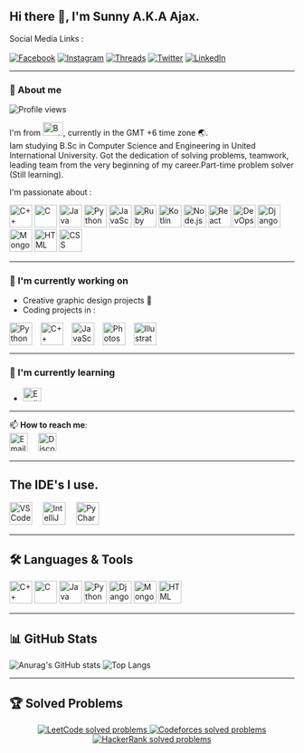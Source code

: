 ## Hi there 👋, I'm Sunny A.K.A Ajax.

Social Media Links :<br><br>
[![Facebook](https://img.shields.io/badge/Facebook-1877F2?style=for-the-badge&logo=facebook&logoColor=white)](https://www.facebook.com/none.3030)
[![Instagram](https://img.shields.io/badge/Instagram-E4405F?style=for-the-badge&logo=instagram&logoColor=white)](https://www.instagram.com/_iam_sunnu_/)
[![Threads](https://img.shields.io/badge/Threads-000000?style=for-the-badge&logo=threads&logoColor=white)](https://www.threads.net/@_iam_sunnu_)
[![Twitter](https://img.shields.io/badge/Twitter-000000?style=for-the-badge&logo=x&logoColor=white)](https://x.com/sunnuvau)
[![LinkedIn](https://img.shields.io/badge/LinkedIn-0077B5?style=for-the-badge&logo=linkedin&logoColor=white)](https://www.linkedin.com/in/md-yeasin-hasan-sunny2006/)

---

### 👤 About me  
![Profile views](https://komarev.com/ghpvc/?username=Sunny&label=Profile%20views&color=0e75b6&style=flat)

I'm from <img src="https://upload.wikimedia.org/wikipedia/commons/thumb/f/f9/Flag_of_Bangladesh.svg/120px-Flag_of_Bangladesh.svg.png" alt="Bangladesh Flag" width="36" height="24" />, currently in the GMT +6 time zone 🌏.<br>
Iam studying B.Sc in Computer Science and Engineering in United International University. Got the dedication of solving problems, teamwork, leading team from the very beginning of my career.Part-time problem solver (Still learning).

I'm passionate about :
<p align="left"> 
  <img src="https://cdn.jsdelivr.net/gh/devicons/devicon/icons/cplusplus/cplusplus-original.svg" alt="C++" width="40" height="40"/> 
  <img src="https://cdn.jsdelivr.net/gh/devicons/devicon/icons/c/c-original.svg" alt="C" width="40" height="40"/> 
  <img src="https://cdn.jsdelivr.net/gh/devicons/devicon/icons/java/java-original.svg" alt="Java" width="40" height="40"/> 
  <img src="https://cdn.jsdelivr.net/gh/devicons/devicon/icons/python/python-original.svg" alt="Python" width="40" height="40"/> 
  <img src="https://cdn.jsdelivr.net/gh/devicons/devicon/icons/javascript/javascript-original.svg" alt="JavaScript" width="40" height="40"/> 
  <img src="https://cdn.jsdelivr.net/gh/devicons/devicon/icons/ruby/ruby-original.svg" alt="Ruby" width="40" height="40"/>
  <img src="https://cdn.jsdelivr.net/gh/devicons/devicon/icons/kotlin/kotlin-original.svg" alt="Kotlin" width="40" height="40"/>
  <img src="https://cdn.jsdelivr.net/gh/devicons/devicon/icons/nodejs/nodejs-original.svg" alt="Node.js" width="40" height="40"/>
  <img src="https://cdn.jsdelivr.net/gh/devicons/devicon/icons/react/react-original.svg" alt="React" width="40" height="40"/>
  <img src="https://cdn.jsdelivr.net/gh/devicons/devicon/icons/docker/docker-original.svg" alt="DevOps" width="40" height="40"/>
  <img src="https://cdn.jsdelivr.net/gh/devicons/devicon/icons/django/django-plain.svg" alt="Django" width="40" height="40"/> 
  <img src="https://cdn.jsdelivr.net/gh/devicons/devicon/icons/mongodb/mongodb-original.svg" alt="MongoDB" width="40" height="40"/> 
  <img src="https://cdn.jsdelivr.net/gh/devicons/devicon/icons/html5/html5-original.svg" alt="HTML" width="40" height="40"/> 
  <img src="https://cdn.jsdelivr.net/gh/devicons/devicon/icons/css3/css3-original.svg" alt="CSS" width="40" height="40"/> 
</p>

---

### 🔭 I'm currently working on  
- Creative graphic design projects 🎨  
- Coding projects in :
<div style="display: flex; align-items: center; gap: 15px;">
  <img src="https://cdn.jsdelivr.net/gh/devicons/devicon/icons/python/python-original.svg" alt="Python" width="40" height="40" />
  <img src="https://cdn.jsdelivr.net/gh/devicons/devicon/icons/cplusplus/cplusplus-original.svg" alt="C++" width="40" height="40" />
  <img src="https://cdn.jsdelivr.net/gh/devicons/devicon/icons/javascript/javascript-original.svg" alt="JavaScript" width="40" height="40" />
  <img src="https://upload.wikimedia.org/wikipedia/commons/thumb/a/af/Adobe_Photoshop_CC_icon.svg/1024px-Adobe_Photoshop_CC_icon.svg.png" alt="Photoshop" width="40" height="40" />
  <img src="https://upload.wikimedia.org/wikipedia/commons/thumb/f/fb/Adobe_Illustrator_CC_icon.svg/1024px-Adobe_Illustrator_CC_icon.svg.png" alt="Illustrator" width="40" height="40" />
</div>


---

### 🌱 I'm currently learning  
- <img src="https://cdn.jsdelivr.net/gh/hjnilsson/country-flags/svg/gb.svg" alt="English" width="32" height="24" />

---

📫 **How to reach me**:  
<a href="mailto:saniahmed0480@gmail.com" target="_blank" title="Email me" style="display:inline-block; margin-right:15px;">
  <img src="https://cdn-icons-png.flaticon.com/32/732/732200.png" alt="Email" width="32" height="32" />
</a>
<a href="https://discord.gg/4VqtHEAD" target="_blank" title="Discord" style="display:inline-block;">
  <img src="https://cdn-icons-png.flaticon.com/32/2111/2111370.png" alt="Discord" width="32" height="32" />
</a>

---

## The IDE's I use.

<p align="left">
  <!-- VS Code PNG (official Microsoft CDN) -->
  <img src="https://code.visualstudio.com/assets/images/code-stable.png" alt="VS Code" width="40" height="40" style="display:inline-block; margin-right:15px;" />

  <!-- IntelliJ IDEA official logo (from JetBrains resources) -->
  <img src="https://resources.jetbrains.com/storage/products/intellij-idea/img/meta/intellij-idea_logo_300x300.png" alt="IntelliJ IDEA" width="40" height="40" style="display:inline-block; margin-right:15px;" />

  <!-- PyCharm official logo from JetBrains resources -->
  <img src="https://resources.jetbrains.com/storage/products/pycharm/img/meta/pycharm_logo_300x300.png" alt="PyCharm" width="40" height="40" />
</p>

---

## 🛠 Languages & Tools  

<p align="left"> 
  <img src="https://cdn.jsdelivr.net/gh/devicons/devicon/icons/cplusplus/cplusplus-original.svg" alt="C++" width="40" height="40"/> 
  <img src="https://cdn.jsdelivr.net/gh/devicons/devicon/icons/c/c-original.svg" alt="C" width="40" height="40"/> 
  <img src="https://cdn.jsdelivr.net/gh/devicons/devicon/icons/java/java-original.svg" alt="Java" width="40" height="40"/> 
  <img src="https://cdn.jsdelivr.net/gh/devicons/devicon/icons/python/python-original.svg" alt="Python" width="40" height="40"/> 
  <!--<img src="https://cdn.jsdelivr.net/gh/devicons/devicon/icons/javascript/javascript-original.svg" alt="JavaScript" width="40" height="40"/> -->
  <img src="https://cdn.jsdelivr.net/gh/devicons/devicon/icons/django/django-plain.svg" alt="Django" width="40" height="40"/> 
  <img src="https://cdn.jsdelivr.net/gh/devicons/devicon/icons/mongodb/mongodb-original.svg" alt="MongoDB" width="40" height="40"/> 
  <img src="https://cdn.jsdelivr.net/gh/devicons/devicon/icons/html5/html5-original.svg" alt="HTML" width="40" height="40"/> 
  <!--<img src="https://cdn.jsdelivr.net/gh/devicons/devicon/icons/css3/css3-original.svg" alt="CSS" width="40" height="40"/> -->
</p>

---

## 📊 GitHub Stats

![Anurag's GitHub stats](https://github-readme-stats.vercel.app/api?username=im-ajax&show_icons=true)
![Top Langs](https://github-readme-stats.vercel.app/api/top-langs/?username=anuraghazra&layout=compact)

---

## 🏆 Solved Problems

<p align="center">
  <a href="https://leetcode.com/u/aByssFanG/" target="_blank">
    <img src="https://img.shields.io/badge/LeetCode-{{leetcode_solved}}-FFA116?style=for-the-badge&logo=leetcode&logoColor=black" alt="LeetCode solved problems" />
  </a>
  <a href="https://codeforces.com/profile/saniahmed0480" target="_blank">
    <img src="https://img.shields.io/badge/Codeforces-{{codeforces_solved}}-1F8ACB?style=for-the-badge&logo=codeforces&logoColor=white" alt="Codeforces solved problems" />
  </a>
  <a href="https://www.hackerrank.com/profile/saniahmed0480" target="_blank">
    <img src="https://img.shields.io/badge/HackerRank-{{hackerrank_solved}}-2EC866?style=for-the-badge&logo=hackerrank&logoColor=white" alt="HackerRank solved problems" />
  </a>
</p>

